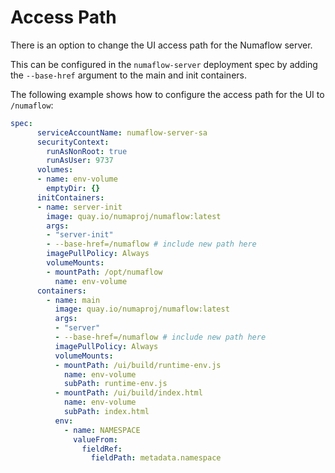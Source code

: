 # Access Path

There is an option to change the UI access path for the Numaflow server. 

This can be configured in the `numaflow-server` deployment spec by adding the `--base-href` argument to the main and init containers.

The following example shows how to configure the access path for the UI to `/numaflow`:

```yaml
spec:
      serviceAccountName: numaflow-server-sa
      securityContext:
        runAsNonRoot: true
        runAsUser: 9737
      volumes:
      - name: env-volume
        emptyDir: {}
      initContainers:
      - name: server-init
        image: quay.io/numaproj/numaflow:latest
        args:
        - "server-init"
        - --base-href=/numaflow # include new path here
        imagePullPolicy: Always
        volumeMounts:
        - mountPath: /opt/numaflow
          name: env-volume
      containers:
        - name: main
          image: quay.io/numaproj/numaflow:latest
          args:
          - "server"
          - --base-href=/numaflow # include new path here
          imagePullPolicy: Always
          volumeMounts:
          - mountPath: /ui/build/runtime-env.js
            name: env-volume
            subPath: runtime-env.js
          - mountPath: /ui/build/index.html
            name: env-volume
            subPath: index.html
          env:
            - name: NAMESPACE
              valueFrom:
                fieldRef:
                  fieldPath: metadata.namespace
```